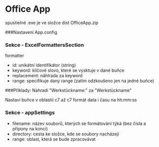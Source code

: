 # Office App

spustielné .exe je ve složce dist OfficeApp.zip

###Nastavení App.config
### Sekce - ExcelFormattersSection
formatter
- id: unikátní identifikátor (string)
- keyword: klíčové slovo, které se vysktuje v dané buňce
- replacement: náhlrada za keyword
- range: specifikuje daný range (zatím odzkoušeno jen na jedné buňce)

###Příklady:
Nahradí "Werkstückname:" za "Werkstückname"
<formatter id="2" keyword="Werkstückname:" replacement="Werkstückname" />

Nastaví buňce v oblastii c7 až c7 formát data i času na hh:mm:ss
<formatter id="12" range="c7:c7" numberFormat="hh:mm:ss" />

### Sekce - appSettings
- filename: název souborů, kterých se formátování týká (bez čísla a přípony na konci)
- directory: cesta ke složce, kde se soubory nacházejí
- range: oblast, která se bude zpracovávat